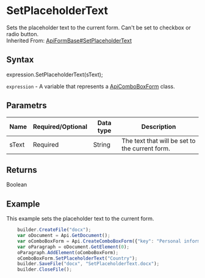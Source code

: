 # SetPlaceholderText

Sets the placeholder text to the current form. Can't be set to checkbox or radio button.<br>Inherited From: [ApiFormBase#SetPlaceholderText](../../ApiFormBase/Methods/SetPlaceholderText.md)

## Syntax

expression.SetPlaceholderText(sText);

`expression` - A variable that represents a [ApiComboBoxForm](../ApiComboBoxForm.md) class.

## Parametrs

| **Name** | **Required/Optional** | **Data type** | **Description** |
| ------------- | ------------- | ------------- | ------------- |
| sText | Required | String | The text that will be set to the current form. |

## Returns

Boolean

## Example

This example sets the placeholder text to the current form.

```javascript
	builder.CreateFile("docx");
	var oDocument = Api.GetDocument();
	var oComboBoxForm = Api.CreateComboBoxForm({"key": "Personal information", "tip": "Choose your country", "required": true, "editable": false, "autoFit": false, "items": ["Latvia", "USA", "UK"]});
	var oParagraph = oDocument.GetElement(0);
	oParagraph.AddElement(oComboBoxForm);
	oComboBoxForm.SetPlaceholderText("Country");
	builder.SaveFile("docx", "SetPlaceholderText.docx");
	builder.CloseFile();
```